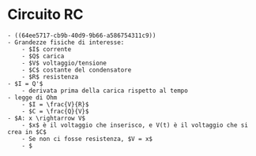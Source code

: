 # Circuito RC
	- ((64ee5717-cb9b-40d9-9b66-a586754311c9))
	- Grandezze fisiche di interesse:
		- $I$ corrente
		- $Q$ carica
		- $V$ voltaggio/tensione
		- $C$ costante del condensatore
		- $R$ resistenza
	- $I = Q'$
		- derivata prima della carica rispetto al tempo
	- legge di Ohm
		- $I = \frac{V}{R}$
		- $C = \frac{Q}{V}$
	- $A: x \rightarrow V$
		- $x$ è il voltaggio che inserisco, e V(t) è il voltaggio che si crea in $C$
		- Se non ci fosse resistenza, $V = x$
		- $